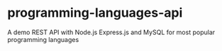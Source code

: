 # programming-languages-api
A demo REST API with Node.js Express.js and MySQL for most popular programming languages